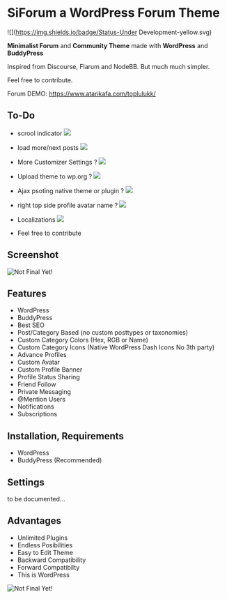 # SiForum a WordPress Forum Theme 
![](https://img.shields.io/badge/Status-Under Development-yellow.svg)

**Minimalist Forum** and **Community Theme** made with **WordPress** and **BuddyPress**

Inspired from Discourse, Flarum and NodeBB. But much much simpler.

Feel free to contribute. 

Forum DEMO: https://www.atarikafa.com/toplulukk/

## To-Do

- scrool indicator   ![](https://img.shields.io/badge/Status-Adding-green.svg)
- load more/next posts  ![](https://img.shields.io/badge/Status-Adding-green.svg)
- More Customizer Settings ?   ![](https://img.shields.io/badge/Status-Maybe-yellow.svg)
- Upload theme to wp.org ?  ![](https://img.shields.io/badge/Status-Maybe-yellow.svg)
- Ajax psoting native theme or plugin ?  ![](https://img.shields.io/badge/Status-Maybe-yellow.svg)
- right top side profile avatar name ?  ![](https://img.shields.io/badge/Status-Maybe-yellow.svg)
- Localizations  ![](https://img.shields.io/badge/Status-Maybe-yellow.svg)

- Feel free to contribute

## Screenshot

![Not Final Yet!](https://raw.githubusercontent.com/sinanisler/SiForum/main/SiForum-v3.png)

## Features
 
- WordPress
- BuddyPress
- Best SEO 
- Post/Category Based (no custom posttypes or taxonomies)
- Custom Category Colors (Hex, RGB or Name)
- Custom Category Icons (Native WordPress Dash Icons No 3th party)
- Advance Profiles
- Custom Avatar
- Custom Profile Banner
- Profile Status Sharing 
- Friend Follow
- Private Messaging
- @Mention Users
- Notifications
- Subscriptions


## Installation, Requirements

- WordPress
- BuddyPress (Recommended)


## Settings
to be documented...



## Advantages
- Unlimited Plugins
- Endless Posibilities 
- Easy to Edit Theme
- Backward Compatibility
- Forward Compatibilty
- This is WordPress 

![Not Final Yet!](https://raw.githubusercontent.com/sinanisler/SiForum/main/gigi.gif)
